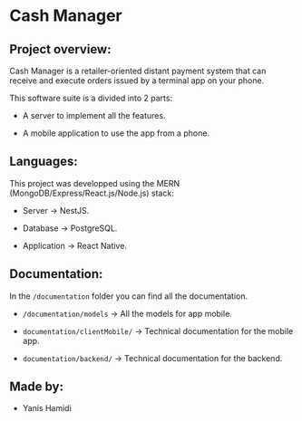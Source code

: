 # Cash Manager



## Project overview:



Cash Manager is a retailer-oriented distant payment system that can receive and execute orders issued by a terminal app on your phone.

This software suite is a divided into 2 parts:

- A server to implement all the features.

- A mobile application to use the app from a phone.



## Languages:

This project was developped using the MERN (MongoDB/Express/React.js/Node.js) stack:

- Server → NestJS.

- Database → PostgreSQL.

- Application → React Native.

## Documentation:

In the `/documentation` folder you can find all the documentation.

- `/documentation/models` → All the models for app mobile.

- `documentation/clientMobile/` → Technical documentation for the mobile app.

- `documentation/backend/` → Technical documentation for the backend.




## Made by:

- Yanis Hamidi

